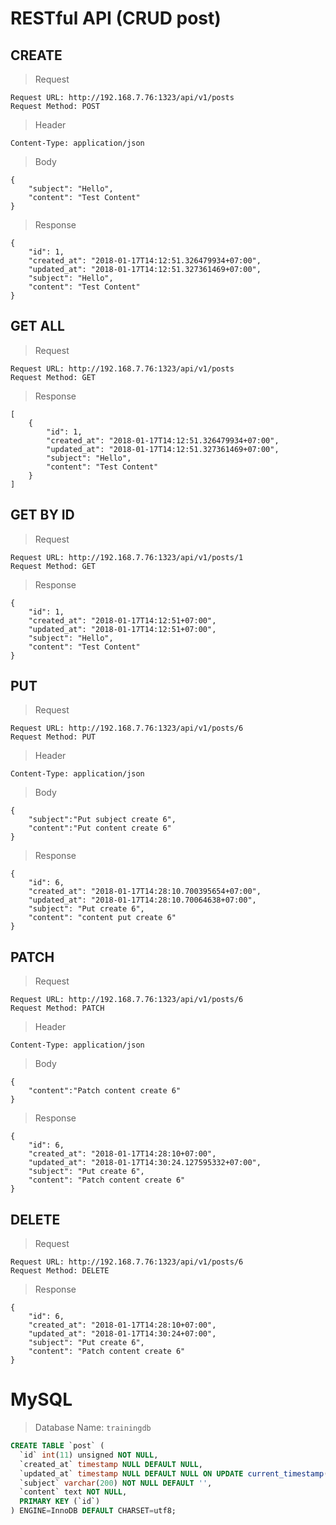 # RESTful API (CRUD post)

## CREATE
> Request
```
Request URL: http://192.168.7.76:1323/api/v1/posts
Request Method: POST
```
> Header
```
Content-Type: application/json
```
> Body
```
{
	"subject": "Hello",
	"content": "Test Content"
}
```
> Response
```
{
    "id": 1,
    "created_at": "2018-01-17T14:12:51.326479934+07:00",
    "updated_at": "2018-01-17T14:12:51.327361469+07:00",
    "subject": "Hello",
    "content": "Test Content"
}
```

## GET ALL
> Request
```
Request URL: http://192.168.7.76:1323/api/v1/posts
Request Method: GET
```
> Response
```
[
    {
        "id": 1,
        "created_at": "2018-01-17T14:12:51.326479934+07:00",
        "updated_at": "2018-01-17T14:12:51.327361469+07:00",
        "subject": "Hello",
        "content": "Test Content"
    }
]
```

## GET BY ID
> Request
```
Request URL: http://192.168.7.76:1323/api/v1/posts/1
Request Method: GET
```
> Response
```
{
    "id": 1,
    "created_at": "2018-01-17T14:12:51+07:00",
    "updated_at": "2018-01-17T14:12:51+07:00",
    "subject": "Hello",
    "content": "Test Content"
}
```

## PUT
> Request
```
Request URL: http://192.168.7.76:1323/api/v1/posts/6
Request Method: PUT
```
> Header
```
Content-Type: application/json
```
> Body
```
{
	"subject":"Put subject create 6",
	"content":"Put content create 6"
}
```
> Response
```
{
    "id": 6,
    "created_at": "2018-01-17T14:28:10.700395654+07:00",
    "updated_at": "2018-01-17T14:28:10.70064638+07:00",
    "subject": "Put create 6",
    "content": "content put create 6"
}
```

## PATCH
> Request
```
Request URL: http://192.168.7.76:1323/api/v1/posts/6
Request Method: PATCH
```
> Header
```
Content-Type: application/json
```
> Body
```
{
	"content":"Patch content create 6"
}
```
> Response
```
{
    "id": 6,
    "created_at": "2018-01-17T14:28:10+07:00",
    "updated_at": "2018-01-17T14:30:24.127595332+07:00",
    "subject": "Put create 6",
    "content": "Patch content create 6"
}
```

## DELETE
> Request
```
Request URL: http://192.168.7.76:1323/api/v1/posts/6
Request Method: DELETE
```
> Response
```
{
    "id": 6,
    "created_at": "2018-01-17T14:28:10+07:00",
    "updated_at": "2018-01-17T14:30:24+07:00",
    "subject": "Put create 6",
    "content": "Patch content create 6"
}
```

# MySQL
> Database Name: ```trainingdb```
```sql
CREATE TABLE `post` (
  `id` int(11) unsigned NOT NULL,
  `created_at` timestamp NULL DEFAULT NULL,
  `updated_at` timestamp NULL DEFAULT NULL ON UPDATE current_timestamp(),
  `subject` varchar(200) NOT NULL DEFAULT '',
  `content` text NOT NULL,
  PRIMARY KEY (`id`)
) ENGINE=InnoDB DEFAULT CHARSET=utf8;

```
